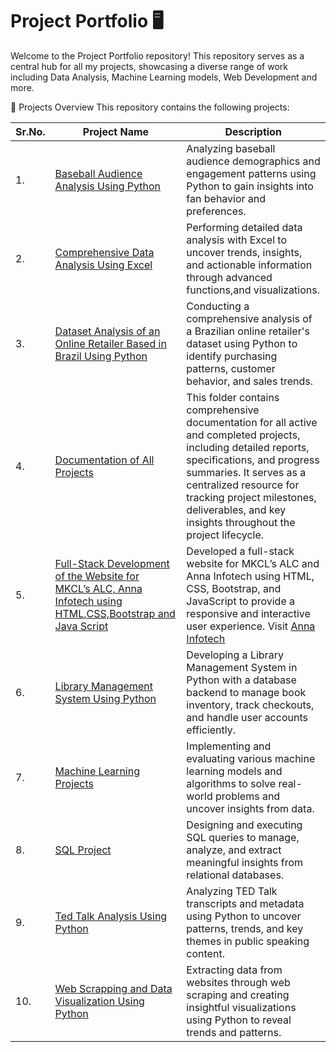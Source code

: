 # Project Portfolio 🖥️

Welcome to the Project Portfolio repository! This repository serves as a central hub for all my projects, 
showcasing a diverse range of work including  Data Analysis, Machine Learning models, Web Development and more.

📂 Projects Overview 
This repository contains the following projects:

|  Sr.No.  |  Project Name  |  Description  |
|-|-|-|
|1.|  [Baseball Audience Analysis Using Python](https://github.com/adityapathak0007/Project_Portfolio/tree/2aa0ea57ac828f8ac532b8c4c2e37e6febb443be/Baseball%20Audience%20Analysis%20Using%20Python) |Analyzing baseball audience demographics and engagement patterns using Python to gain insights into fan behavior and preferences.| 
|2.|  [Comprehensive Data Analysis Using Excel](https://github.com/adityapathak0007/Project_Portfolio/tree/2aa0ea57ac828f8ac532b8c4c2e37e6febb443be/Comprehensive%20Data%20Analysis%20Using%20Excel) |Performing detailed data analysis with Excel to uncover trends, insights, and actionable information through advanced functions,and visualizations.| 
|3.|  [Dataset Analysis of an Online Retailer Based in Brazil Using Python ](https://github.com/adityapathak0007/Project_Portfolio/tree/2aa0ea57ac828f8ac532b8c4c2e37e6febb443be/Dataset%20Analysis%20of%20an%20Online%20Retailer%20Based%20in%20Brazil%20Using%20Python) |Conducting a comprehensive analysis of a Brazilian online retailer's dataset using Python to identify purchasing patterns, customer behavior, and sales trends.| 
|4.|  [Documentation of All Projects ](https://github.com/adityapathak0007/Project_Portfolio/tree/9f1a20ebd003439d6bb08617948cdb22dc73703d/Documentation%20of%20All%20Projects) |This folder contains comprehensive documentation for all active and completed projects, including detailed reports, specifications, and progress summaries. It serves as a centralized resource for tracking project milestones, deliverables, and key insights throughout the project lifecycle.| 
|5.|  [Full-Stack Development of the Website for MKCL’s ALC, Anna Infotech using HTML,CSS,Bootstrap and Java Script](https://github.com/adityapathak0007/Project_Portfolio/tree/768dc8f4855b7c1be3381e653a301b74b8ad0f26/Full-Stack%20Development%20of%20the%20Website%20for%20MKCL%E2%80%99s%20ALC%2C%20Anna%20Infotech%20using%20HTML%2C%20CSS%2C%20Bootstrap%20and%20Java%20Script) |Developed a full-stack website for MKCL’s ALC and Anna Infotech using HTML, CSS, Bootstrap, and JavaScript to provide a responsive and interactive user experience. Visit [Anna Infotech](https://adityapathak0007.github.io/AnnaInfotech/) | 
|6.|  [Library Management System Using Python](https://github.com/adityapathak0007/Project_Portfolio/tree/2aa0ea57ac828f8ac532b8c4c2e37e6febb443be/Library%20Management%20System%20Using%20Python) |Developing a Library Management System in Python with a database backend to manage book inventory, track checkouts, and handle user accounts efficiently.| 
|7.|  [Machine Learning Projects](https://github.com/adityapathak0007/Project_Portfolio/tree/2aa0ea57ac828f8ac532b8c4c2e37e6febb443be/Machine%20Learning%20Projects) |Implementing and evaluating various machine learning models and algorithms to solve real-world problems and uncover insights from data.| 
|8.|  [SQL Project](https://github.com/adityapathak0007/Project_Portfolio/tree/2aa0ea57ac828f8ac532b8c4c2e37e6febb443be/SQL%20Project) |Designing and executing SQL queries to manage, analyze, and extract meaningful insights from relational databases.| 
|9.|  [Ted Talk Analysis Using Python](https://github.com/adityapathak0007/Project_Portfolio/tree/2aa0ea57ac828f8ac532b8c4c2e37e6febb443be/Ted%20Talk%20Analysis%20Using%20Python) |Analyzing TED Talk transcripts and metadata using Python to uncover patterns, trends, and key themes in public speaking content.| 
|10.|  [Web Scrapping and Data Visualization Using Python](https://github.com/adityapathak0007/Project_Portfolio/tree/2aa0ea57ac828f8ac532b8c4c2e37e6febb443be/Web%20Scrapping%20and%20Data%20Visualization%20Using%20Python) |Extracting data from websites through web scraping and creating insightful visualizations using Python to reveal trends and patterns.| 
